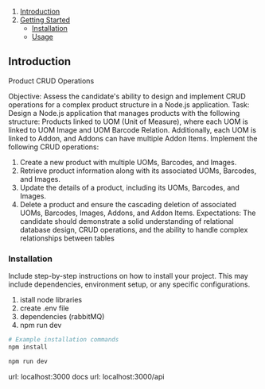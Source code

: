 1. [Introduction](#introduction)
2. [Getting Started](#getting-started)
   - [Installation](#installation)
   - [Usage](#usage)

## Introduction

Product CRUD Operations

Objective: Assess the candidate's ability to design and implement CRUD operations for a
complex product structure in a Node.js application.
Task: Design a Node.js application that manages products with the following structure:
Products linked to UOM (Unit of Measure), where each UOM is linked to UOM Image and
UOM Barcode Relation. Additionally, each UOM is linked to Addon, and Addons can have
multiple Addon Items.
Implement the following CRUD operations:

1. Create a new product with multiple UOMs, Barcodes, and Images.
2. Retrieve product information along with its associated UOMs, Barcodes, and Images.
3. Update the details of a product, including its UOMs, Barcodes, and Images.
4. Delete a product and ensure the cascading deletion of associated UOMs, Barcodes,
   Images, Addons, and Addon Items.
   Expectations: The candidate should demonstrate a solid understanding of relational
   database design, CRUD operations, and the ability to handle complex relationships between
   tables


### Installation

Include step-by-step instructions on how to install your project. This may include dependencies, environment setup, or any specific configurations.

1. istall node libraries
2. create .env file
3. dependencies (rabbitMQ)
4. npm run dev


```bash
# Example installation commands
npm install

npm run dev

```

url: localhost:3000
docs url: localhost:3000/api